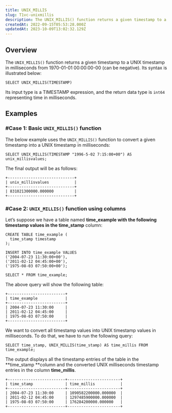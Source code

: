 ```yaml
---
title: UNIX_MILLIS
slug: T1vc-unixmillis
description: The UNIX_MILLIS() function returns a given timestamp to a UNIX timestamp in milliseconds. This guide will walk you through an overview and some examples.
createdAt: 2022-09-15T05:53:28.000Z
updatedAt: 2023-10-09T13:02:32.129Z
---
```


## Overview

The `UNIX_MILLIS()` function returns a given timestamp to a UNIX timestamp in milliseconds from 1970-01-01 00:00:00-00 (can be negative). Its syntax is illustrated below:

```pgsql
SELECT UNIX_MILLIS(TIMESTAMP)
```

Its input type is a TIMESTAMP expression, and the return data type is `int64` representing time in milliseconds.

## Examples

### #Case 1: Basic `UNIX_MILLIS()` function

The below example uses the `UNIX_MILLIS()` function to convert a given timestamp into a UNIX timestamp in milliseconds:

```pgsql
SELECT UNIX_MILLIS(TIMESTAMP "1996-5-02 7:15:00+00") AS unix_millisvalues;
```

The final output will be as follows:

```pgsql
+-----------------------------+
| unix_millisvalues           |
+-----------------------------+
| 831021300000.000000         |
+-----------------------------+
```

### #Case 2: `UNIX_MILLIS()` function using columns

Let’s suppose we have a table named **time\_example **with the following timestamp values in the** time\_stamp** column:

```pgsql
CREATE TABLE time_example (
  time_stamp timestamp
);

INSERT INTO time_example VALUES 
('2004-07-23 11:30:00+00'),
('2011-02-12 04:45:00+00'),
('1975-08-03 07:50:00+00');
```

```pgsql
SELECT * FROM time_example;
```

The above query will show the following table:

```pgsql
+-------------------------+
| time_example            | 
+-------------------------+
| 2004-07-23 11:30:00     |
| 2011-02-12 04:45:00     |
| 1975-08-03 07:50:00     |
+-------------------------+
```

We want to convert all timestamp values into UNIX timestamp values in milliseconds. To do that, we have to run the following query:

```pgsql
SELECT time_stamp, UNIX_MILLIS(time_stamp) AS time_millis FROM time_example;
```

The output displays all the timestamp entries of the table in the **time\_stamp **column and the converted UNIX milliseconds timestamp entries in the column **time\_millis**.

```pgsql
+-------------------------+-----------------------+
| time_stamp              | time_millis           |
+-------------------------+-----------------------+
| 2004-07-23 11:30:00     | 1090582200000.000000  |
| 2011-02-12 04:45:00     | 1297485900000.000000  |
| 1975-08-03 07:50:00     | 176284200000.000000   |
+-------------------------+-----------------------+
```

